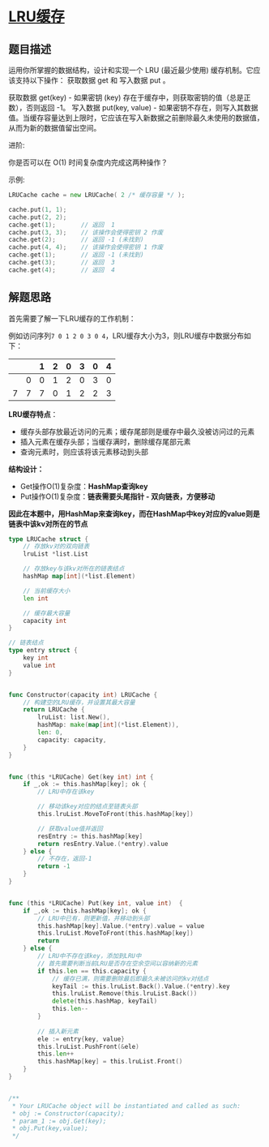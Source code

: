 # [LRU缓存](https://leetcode-cn.com/problems/lru-cache/)

## 题目描述

运用你所掌握的数据结构，设计和实现一个  LRU (最近最少使用) 缓存机制。它应该支持以下操作： 获取数据 get 和 写入数据 put 。

获取数据 get(key) - 如果密钥 (key) 存在于缓存中，则获取密钥的值（总是正数），否则返回 -1。
写入数据 put(key, value) - 如果密钥不存在，则写入其数据值。当缓存容量达到上限时，它应该在写入新数据之前删除最久未使用的数据值，从而为新的数据值留出空间。

进阶:

你是否可以在 O(1) 时间复杂度内完成这两种操作？

示例:

```go
LRUCache cache = new LRUCache( 2 /* 缓存容量 */ );

cache.put(1, 1);
cache.put(2, 2);
cache.get(1);       // 返回  1
cache.put(3, 3);    // 该操作会使得密钥 2 作废
cache.get(2);       // 返回 -1 (未找到)
cache.put(4, 4);    // 该操作会使得密钥 1 作废
cache.get(1);       // 返回 -1 (未找到)
cache.get(3);       // 返回  3
cache.get(4);       // 返回  4
```

## 解题思路

首先需要了解一下LRU缓存的工作机制：

例如访问序列`7 0 1 2 0 3 0 4`，LRU缓存大小为3，则LRU缓存中数据分布如下：

|      |      | 1    | 2    | 0    | 3    | 0    | 4    |
| ---- | ---- | ---- | ---- | ---- | ---- | ---- | ---- |
|      | 0    | 0    | 1    | 2    | 0    | 3    | 0    |
| 7    | 7    | 7    | 0    | 1    | 2    | 2    | 3    |

**LRU缓存特点**：

- 缓存头部存放最近访问的元素；缓存尾部则是缓存中最久没被访问过的元素
- 插入元素在缓存头部；当缓存满时，删除缓存尾部元素
- 查询元素时，则应该将该元素移动到头部

**结构设计：**

- Get操作O(1)复杂度：**HashMap查询key**
- Put操作O(1)复杂度：**链表需要头尾指针 - 双向链表，方便移动**

**因此在本题中，用HashMap来查询key，而在HashMap中key对应的value则是链表中该kv对所在的节点**

```go
type LRUCache struct {
    // 存放kv对的双向链表
    lruList *list.List

    // 存放key与该kv对所在的链表结点
    hashMap map[int](*list.Element)

    // 当前缓存大小
    len int

    // 缓存最大容量
    capacity int
}

// 链表结点
type entry struct {
    key int
    value int
}


func Constructor(capacity int) LRUCache {
    // 构建空的LRU缓存，并设置其最大容量
    return LRUCache {
        lruList: list.New(),
        hashMap: make(map[int](*list.Element)),
        len: 0,
        capacity: capacity,
    }
}


func (this *LRUCache) Get(key int) int {
    if _,ok := this.hashMap[key]; ok {
        // LRU中存在该key

        // 移动该key对应的结点至链表头部
        this.lruList.MoveToFront(this.hashMap[key])

        // 获取value值并返回
        resEntry := this.hashMap[key]
        return resEntry.Value.(*entry).value
    } else {
        // 不存在，返回-1
        return -1
    }
}


func (this *LRUCache) Put(key int, value int)  {
    if _,ok := this.hashMap[key]; ok {
        // LRU中已有，则更新值，并移动到头部
        this.hashMap[key].Value.(*entry).value = value
        this.lruList.MoveToFront(this.hashMap[key])
        return
    } else {
        // LRU中不存在该key，添加到LRU中
        // 首先需要判断当前LRU是否存在空余空间以容纳新的元素
        if this.len == this.capacity {
            // 缓存已满，则需要删除最后即最久未被访问的kv对结点
            keyTail := this.lruList.Back().Value.(*entry).key
            this.lruList.Remove(this.lruList.Back())
            delete(this.hashMap, keyTail)
            this.len--
        }
        
        // 插入新元素
        ele := entry{key, value}
        this.lruList.PushFront(&ele)
        this.len++
        this.hashMap[key] = this.lruList.Front()
    }
}


/**
 * Your LRUCache object will be instantiated and called as such:
 * obj := Constructor(capacity);
 * param_1 := obj.Get(key);
 * obj.Put(key,value);
 */
```



